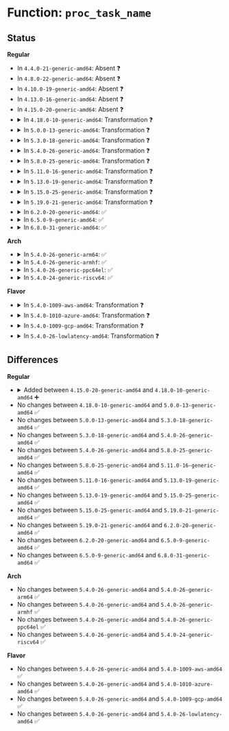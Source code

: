 # Function: <code>proc_task_name</code>

## Status
<b>Regular</b>
<ul>
<li>
In <code>4.4.0-21-generic-amd64</code>: Absent ❓
</li>
<li>
In <code>4.8.0-22-generic-amd64</code>: Absent ❓
</li>
<li>
In <code>4.10.0-19-generic-amd64</code>: Absent ❓
</li>
<li>
In <code>4.13.0-16-generic-amd64</code>: Absent ❓
</li>
<li>
In <code>4.15.0-20-generic-amd64</code>: Absent ❓
</li>
<li>
<details>
<summary>In <code>4.18.0-10-generic-amd64</code>: Transformation ❓</summary>

```c
void proc_task_name(struct seq_file * m, struct task_struct * p, bool escape)
```

```json
{
  "name": "proc_task_name",
  "collision_type": "Unique Global",
  "inline_type": "No",
  "funcs": [
    {
      "addr": 0,
      "name": "proc_task_name",
      "external": true,
      "loc": "fs/proc/array.c:99",
      "file": "fs/proc/array.c",
      "inline": "seen, unknown",
      "caller_inline": [],
      "caller_func": [
        "fs/proc/base.c:comm_show",
        "fs/proc/array.c:do_task_stat",
        "fs/proc/array.c:proc_pid_status"
      ]
    }
  ],
  "symbols": [
    {
      "addr": 18446744071582133528,
      "name": "proc_task_name.cold.14",
      "section": ".text",
      "bind": "STB_LOCAL",
      "size": 24
    },
    {
      "addr": 18446744071582126832,
      "name": "proc_task_name",
      "section": ".text",
      "bind": "STB_GLOBAL",
      "size": 291
    }
  ]
}
```
</details>
</li>
<li>
<details>
<summary>In <code>5.0.0-13-generic-amd64</code>: Transformation ❓</summary>

```c
void proc_task_name(struct seq_file * m, struct task_struct * p, bool escape)
```

```json
{
  "name": "proc_task_name",
  "collision_type": "Unique Global",
  "inline_type": "No",
  "funcs": [
    {
      "addr": 0,
      "name": "proc_task_name",
      "external": true,
      "loc": "fs/proc/array.c:99",
      "file": "fs/proc/array.c",
      "inline": "seen, unknown",
      "caller_inline": [],
      "caller_func": [
        "fs/proc/base.c:comm_show",
        "fs/proc/array.c:do_task_stat",
        "fs/proc/array.c:proc_pid_status"
      ]
    }
  ],
  "symbols": [
    {
      "addr": 18446744071582228072,
      "name": "proc_task_name.cold.13",
      "section": ".text",
      "bind": "STB_LOCAL",
      "size": 24
    },
    {
      "addr": 18446744071582221312,
      "name": "proc_task_name",
      "section": ".text",
      "bind": "STB_GLOBAL",
      "size": 291
    }
  ]
}
```
</details>
</li>
<li>
<details>
<summary>In <code>5.3.0-18-generic-amd64</code>: Transformation ❓</summary>

```c
void proc_task_name(struct seq_file * m, struct task_struct * p, bool escape)
```

```json
{
  "name": "proc_task_name",
  "collision_type": "Unique Global",
  "inline_type": "No",
  "funcs": [
    {
      "addr": 0,
      "name": "proc_task_name",
      "external": true,
      "loc": "fs/proc/array.c:99",
      "file": "fs/proc/array.c",
      "inline": "seen, unknown",
      "caller_inline": [],
      "caller_func": [
        "fs/proc/base.c:comm_show",
        "fs/proc/array.c:do_task_stat",
        "fs/proc/array.c:proc_pid_status"
      ]
    }
  ],
  "symbols": [
    {
      "addr": 18446744071582392314,
      "name": "proc_task_name.cold",
      "section": ".text",
      "bind": "STB_LOCAL",
      "size": 24
    },
    {
      "addr": 18446744071582386880,
      "name": "proc_task_name",
      "section": ".text",
      "bind": "STB_GLOBAL",
      "size": 290
    }
  ]
}
```
</details>
</li>
<li>
<details>
<summary>In <code>5.4.0-26-generic-amd64</code>: Transformation ❓</summary>

```c
void proc_task_name(struct seq_file * m, struct task_struct * p, bool escape)
```

```json
{
  "name": "proc_task_name",
  "collision_type": "Unique Global",
  "inline_type": "No",
  "funcs": [
    {
      "addr": 0,
      "name": "proc_task_name",
      "external": true,
      "loc": "fs/proc/array.c:99",
      "file": "fs/proc/array.c",
      "inline": "seen, unknown",
      "caller_inline": [],
      "caller_func": [
        "fs/proc/base.c:comm_show",
        "fs/proc/array.c:do_task_stat",
        "fs/proc/array.c:proc_pid_status"
      ]
    }
  ],
  "symbols": [
    {
      "addr": 18446744071582491226,
      "name": "proc_task_name.cold",
      "section": ".text",
      "bind": "STB_LOCAL",
      "size": 24
    },
    {
      "addr": 18446744071582485792,
      "name": "proc_task_name",
      "section": ".text",
      "bind": "STB_GLOBAL",
      "size": 290
    }
  ]
}
```
</details>
</li>
<li>
<details>
<summary>In <code>5.8.0-25-generic-amd64</code>: Transformation ❓</summary>

```c
void proc_task_name(struct seq_file * m, struct task_struct * p, bool escape)
```

```json
{
  "name": "proc_task_name",
  "collision_type": "Unique Global",
  "inline_type": "No",
  "funcs": [
    {
      "addr": 0,
      "name": "proc_task_name",
      "external": true,
      "loc": "fs/proc/array.c:98",
      "file": "fs/proc/array.c",
      "inline": "seen, unknown",
      "caller_inline": [],
      "caller_func": [
        "fs/proc/base.c:comm_show",
        "fs/proc/array.c:do_task_stat",
        "fs/proc/array.c:proc_pid_status"
      ]
    }
  ],
  "symbols": [
    {
      "addr": 18446744071582790705,
      "name": "proc_task_name.cold",
      "section": ".text",
      "bind": "STB_LOCAL",
      "size": 24
    },
    {
      "addr": 18446744071582784960,
      "name": "proc_task_name",
      "section": ".text",
      "bind": "STB_GLOBAL",
      "size": 309
    }
  ]
}
```
</details>
</li>
<li>
<details>
<summary>In <code>5.11.0-16-generic-amd64</code>: Transformation ❓</summary>

```c
void proc_task_name(struct seq_file * m, struct task_struct * p, bool escape)
```

```json
{
  "name": "proc_task_name",
  "collision_type": "Unique Global",
  "inline_type": "No",
  "funcs": [
    {
      "addr": 0,
      "name": "proc_task_name",
      "external": true,
      "loc": "fs/proc/array.c:99",
      "file": "fs/proc/array.c",
      "inline": "seen, unknown",
      "caller_inline": [],
      "caller_func": [
        "fs/proc/base.c:comm_show",
        "fs/proc/array.c:do_task_stat",
        "fs/proc/array.c:proc_pid_status"
      ]
    }
  ],
  "symbols": [
    {
      "addr": 18446744071591345409,
      "name": "proc_task_name.cold",
      "section": ".text",
      "bind": "STB_LOCAL",
      "size": 24
    },
    {
      "addr": 18446744071582858976,
      "name": "proc_task_name",
      "section": ".text",
      "bind": "STB_GLOBAL",
      "size": 365
    }
  ]
}
```
</details>
</li>
<li>
<details>
<summary>In <code>5.13.0-19-generic-amd64</code>: Transformation ❓</summary>

```c
void proc_task_name(struct seq_file * m, struct task_struct * p, bool escape)
```

```json
{
  "name": "proc_task_name",
  "collision_type": "Unique Global",
  "inline_type": "No",
  "funcs": [
    {
      "addr": 0,
      "name": "proc_task_name",
      "external": true,
      "loc": "fs/proc/array.c:99",
      "file": "fs/proc/array.c",
      "inline": "seen, unknown",
      "caller_inline": [],
      "caller_func": [
        "fs/proc/base.c:comm_show",
        "fs/proc/array.c:do_task_stat",
        "fs/proc/array.c:proc_pid_status"
      ]
    }
  ],
  "symbols": [
    {
      "addr": 18446744071591288080,
      "name": "proc_task_name.cold",
      "section": ".text",
      "bind": "STB_LOCAL",
      "size": 24
    },
    {
      "addr": 18446744071582887184,
      "name": "proc_task_name",
      "section": ".text",
      "bind": "STB_GLOBAL",
      "size": 370
    }
  ]
}
```
</details>
</li>
<li>
<details>
<summary>In <code>5.15.0-25-generic-amd64</code>: Transformation ❓</summary>

```c
void proc_task_name(struct seq_file * m, struct task_struct * p, bool escape)
```

```json
{
  "name": "proc_task_name",
  "collision_type": "Unique Global",
  "inline_type": "No",
  "funcs": [
    {
      "addr": 0,
      "name": "proc_task_name",
      "external": true,
      "loc": "fs/proc/array.c:99",
      "file": "fs/proc/array.c",
      "inline": "seen, unknown",
      "caller_inline": [],
      "caller_func": [
        "fs/proc/base.c:comm_show",
        "fs/proc/array.c:do_task_stat",
        "fs/proc/array.c:proc_pid_status"
      ]
    }
  ],
  "symbols": [
    {
      "addr": 18446744071592247591,
      "name": "proc_task_name.cold",
      "section": ".text",
      "bind": "STB_LOCAL",
      "size": 24
    },
    {
      "addr": 18446744071583220912,
      "name": "proc_task_name",
      "section": ".text",
      "bind": "STB_GLOBAL",
      "size": 184
    }
  ]
}
```
</details>
</li>
<li>
<details>
<summary>In <code>5.19.0-21-generic-amd64</code>: Transformation ❓</summary>

```c
void proc_task_name(struct seq_file * m, struct task_struct * p, bool escape)
```

```json
{
  "name": "proc_task_name",
  "collision_type": "Unique Global",
  "inline_type": "No",
  "funcs": [
    {
      "addr": 0,
      "name": "proc_task_name",
      "external": true,
      "loc": "fs/proc/array.c:99",
      "file": "fs/proc/array.c",
      "inline": "seen, unknown",
      "caller_inline": [],
      "caller_func": [
        "fs/proc/base.c:comm_show",
        "fs/proc/array.c:do_task_stat",
        "fs/proc/array.c:proc_pid_status"
      ]
    }
  ],
  "symbols": [
    {
      "addr": 18446744071594028268,
      "name": "proc_task_name.cold",
      "section": ".text",
      "bind": "STB_LOCAL",
      "size": 24
    },
    {
      "addr": 18446744071583718640,
      "name": "proc_task_name",
      "section": ".text",
      "bind": "STB_GLOBAL",
      "size": 236
    }
  ]
}
```
</details>
</li>
<li>
<details>
<summary>In <code>6.2.0-20-generic-amd64</code>: ✅</summary>

```c
void proc_task_name(struct seq_file * m, struct task_struct * p, bool escape)
```

```json
{
  "name": "proc_task_name",
  "collision_type": "Unique Global",
  "inline_type": "No",
  "funcs": [
    {
      "addr": 18446744071584330512,
      "name": "proc_task_name",
      "external": true,
      "loc": "fs/proc/array.c:98",
      "file": "fs/proc/array.c",
      "inline": "seen, unknown",
      "caller_inline": [],
      "caller_func": [
        "fs/proc/base.c:comm_show",
        "fs/proc/array.c:do_task_stat",
        "fs/proc/array.c:proc_pid_status"
      ]
    }
  ],
  "symbols": [
    {
      "addr": 18446744071584330512,
      "name": "proc_task_name",
      "section": ".text",
      "bind": "STB_GLOBAL",
      "size": 252
    }
  ]
}
```
</details>
</li>
<li>
<details>
<summary>In <code>6.5.0-9-generic-amd64</code>: ✅</summary>

```c
void proc_task_name(struct seq_file * m, struct task_struct * p, bool escape)
```

```json
{
  "name": "proc_task_name",
  "collision_type": "Unique Global",
  "inline_type": "No",
  "funcs": [
    {
      "addr": 18446744071584560704,
      "name": "proc_task_name",
      "external": true,
      "loc": "fs/proc/array.c:99",
      "file": "fs/proc/array.c",
      "inline": "seen, unknown",
      "caller_inline": [],
      "caller_func": [
        "fs/proc/base.c:comm_show",
        "fs/proc/array.c:do_task_stat",
        "fs/proc/array.c:proc_pid_status"
      ]
    }
  ],
  "symbols": [
    {
      "addr": 18446744071584560704,
      "name": "proc_task_name",
      "section": ".text",
      "bind": "STB_GLOBAL",
      "size": 252
    }
  ]
}
```
</details>
</li>
<li>
<details>
<summary>In <code>6.8.0-31-generic-amd64</code>: ✅</summary>

```c
void proc_task_name(struct seq_file * m, struct task_struct * p, bool escape)
```

```json
{
  "name": "proc_task_name",
  "collision_type": "Unique Global",
  "inline_type": "No",
  "funcs": [
    {
      "addr": 18446744071584792560,
      "name": "proc_task_name",
      "external": true,
      "loc": "fs/proc/array.c:99",
      "file": "fs/proc/array.c",
      "inline": "seen, unknown",
      "caller_inline": [],
      "caller_func": [
        "fs/proc/base.c:comm_show",
        "fs/proc/array.c:do_task_stat",
        "fs/proc/array.c:proc_pid_status"
      ]
    }
  ],
  "symbols": [
    {
      "addr": 18446744071584792560,
      "name": "proc_task_name",
      "section": ".text",
      "bind": "STB_GLOBAL",
      "size": 252
    }
  ]
}
```
</details>
</li>
</ul>
<b>Arch</b>
<ul>
<li>
<details>
<summary>In <code>5.4.0-26-generic-arm64</code>: ✅</summary>

```c
void proc_task_name(struct seq_file * m, struct task_struct * p, bool escape)
```

```json
{
  "name": "proc_task_name",
  "collision_type": "Unique Global",
  "inline_type": "No",
  "funcs": [
    {
      "addr": 18446603336494109224,
      "name": "proc_task_name",
      "external": true,
      "loc": "fs/proc/array.c:99",
      "file": "fs/proc/array.c",
      "inline": "seen, unknown",
      "caller_inline": [],
      "caller_func": [
        "fs/proc/base.c:comm_show",
        "fs/proc/array.c:do_task_stat",
        "fs/proc/array.c:proc_pid_status"
      ]
    }
  ],
  "symbols": [
    {
      "addr": 18446603336494109224,
      "name": "proc_task_name",
      "section": ".text",
      "bind": "STB_GLOBAL",
      "size": 356
    }
  ]
}
```
</details>
</li>
<li>
<details>
<summary>In <code>5.4.0-26-generic-armhf</code>: ✅</summary>

```c
void proc_task_name(struct seq_file * m, struct task_struct * p, bool escape)
```

```json
{
  "name": "proc_task_name",
  "collision_type": "Unique Global",
  "inline_type": "No",
  "funcs": [
    {
      "addr": 3227558144,
      "name": "proc_task_name",
      "external": true,
      "loc": "fs/proc/array.c:99",
      "file": "fs/proc/array.c",
      "inline": "seen, unknown",
      "caller_inline": [],
      "caller_func": [
        "fs/proc/base.c:comm_show",
        "fs/proc/array.c:do_task_stat",
        "fs/proc/array.c:proc_pid_status"
      ]
    }
  ],
  "symbols": [
    {
      "addr": 3227558144,
      "name": "proc_task_name",
      "section": ".text",
      "bind": "STB_GLOBAL",
      "size": 344
    }
  ]
}
```
</details>
</li>
<li>
<details>
<summary>In <code>5.4.0-26-generic-ppc64el</code>: ✅</summary>

```c
void proc_task_name(struct seq_file * m, struct task_struct * p, bool escape)
```

```json
{
  "name": "proc_task_name",
  "collision_type": "Unique Global",
  "inline_type": "No",
  "funcs": [
    {
      "addr": 13835058055287778016,
      "name": "proc_task_name",
      "external": true,
      "loc": "fs/proc/array.c:99",
      "file": "fs/proc/array.c",
      "inline": "seen, unknown",
      "caller_inline": [],
      "caller_func": [
        "fs/proc/base.c:comm_show",
        "fs/proc/array.c:do_task_stat",
        "fs/proc/array.c:proc_pid_status"
      ]
    }
  ],
  "symbols": [
    {
      "addr": 13835058055287778016,
      "name": "proc_task_name",
      "section": ".text",
      "bind": "STB_GLOBAL",
      "size": 444
    }
  ]
}
```
</details>
</li>
<li>
<details>
<summary>In <code>5.4.0-24-generic-riscv64</code>: ✅</summary>

```c
void proc_task_name(struct seq_file * m, struct task_struct * p, bool escape)
```

```json
{
  "name": "proc_task_name",
  "collision_type": "Unique Global",
  "inline_type": "No",
  "funcs": [
    {
      "addr": 18446743936273592804,
      "name": "proc_task_name",
      "external": true,
      "loc": "fs/proc/array.c:99",
      "file": "fs/proc/array.c",
      "inline": "seen, unknown",
      "caller_inline": [],
      "caller_func": [
        "fs/proc/base.c:comm_show",
        "fs/proc/array.c:do_task_stat",
        "fs/proc/array.c:proc_pid_status"
      ]
    }
  ],
  "symbols": [
    {
      "addr": 18446743936273592804,
      "name": "proc_task_name",
      "section": ".text",
      "bind": "STB_GLOBAL",
      "size": 212
    }
  ]
}
```
</details>
</li>
</ul>
<b>Flavor</b>
<ul>
<li>
<details>
<summary>In <code>5.4.0-1009-aws-amd64</code>: Transformation ❓</summary>

```c
void proc_task_name(struct seq_file * m, struct task_struct * p, bool escape)
```

```json
{
  "name": "proc_task_name",
  "collision_type": "Unique Global",
  "inline_type": "No",
  "funcs": [
    {
      "addr": 0,
      "name": "proc_task_name",
      "external": true,
      "loc": "fs/proc/array.c:99",
      "file": "fs/proc/array.c",
      "inline": "seen, unknown",
      "caller_inline": [],
      "caller_func": [
        "fs/proc/base.c:comm_show",
        "fs/proc/array.c:do_task_stat",
        "fs/proc/array.c:proc_pid_status"
      ]
    }
  ],
  "symbols": [
    {
      "addr": 18446744071582459962,
      "name": "proc_task_name.cold",
      "section": ".text",
      "bind": "STB_LOCAL",
      "size": 24
    },
    {
      "addr": 18446744071582454528,
      "name": "proc_task_name",
      "section": ".text",
      "bind": "STB_GLOBAL",
      "size": 290
    }
  ]
}
```
</details>
</li>
<li>
<details>
<summary>In <code>5.4.0-1010-azure-amd64</code>: Transformation ❓</summary>

```c
void proc_task_name(struct seq_file * m, struct task_struct * p, bool escape)
```

```json
{
  "name": "proc_task_name",
  "collision_type": "Unique Global",
  "inline_type": "No",
  "funcs": [
    {
      "addr": 0,
      "name": "proc_task_name",
      "external": true,
      "loc": "fs/proc/array.c:99",
      "file": "fs/proc/array.c",
      "inline": "seen, unknown",
      "caller_inline": [],
      "caller_func": [
        "fs/proc/base.c:comm_show",
        "fs/proc/array.c:do_task_stat",
        "fs/proc/array.c:proc_pid_status"
      ]
    }
  ],
  "symbols": [
    {
      "addr": 18446744071582397194,
      "name": "proc_task_name.cold",
      "section": ".text",
      "bind": "STB_LOCAL",
      "size": 24
    },
    {
      "addr": 18446744071582391696,
      "name": "proc_task_name",
      "section": ".text",
      "bind": "STB_GLOBAL",
      "size": 290
    }
  ]
}
```
</details>
</li>
<li>
<details>
<summary>In <code>5.4.0-1009-gcp-amd64</code>: Transformation ❓</summary>

```c
void proc_task_name(struct seq_file * m, struct task_struct * p, bool escape)
```

```json
{
  "name": "proc_task_name",
  "collision_type": "Unique Global",
  "inline_type": "No",
  "funcs": [
    {
      "addr": 0,
      "name": "proc_task_name",
      "external": true,
      "loc": "fs/proc/array.c:99",
      "file": "fs/proc/array.c",
      "inline": "seen, unknown",
      "caller_inline": [],
      "caller_func": [
        "fs/proc/base.c:comm_show",
        "fs/proc/array.c:do_task_stat",
        "fs/proc/array.c:proc_pid_status"
      ]
    }
  ],
  "symbols": [
    {
      "addr": 18446744071582450442,
      "name": "proc_task_name.cold",
      "section": ".text",
      "bind": "STB_LOCAL",
      "size": 24
    },
    {
      "addr": 18446744071582445008,
      "name": "proc_task_name",
      "section": ".text",
      "bind": "STB_GLOBAL",
      "size": 290
    }
  ]
}
```
</details>
</li>
<li>
<details>
<summary>In <code>5.4.0-26-lowlatency-amd64</code>: Transformation ❓</summary>

```c
void proc_task_name(struct seq_file * m, struct task_struct * p, bool escape)
```

```json
{
  "name": "proc_task_name",
  "collision_type": "Unique Global",
  "inline_type": "No",
  "funcs": [
    {
      "addr": 0,
      "name": "proc_task_name",
      "external": true,
      "loc": "fs/proc/array.c:99",
      "file": "fs/proc/array.c",
      "inline": "seen, unknown",
      "caller_inline": [],
      "caller_func": [
        "fs/proc/base.c:comm_show",
        "fs/proc/array.c:do_task_stat",
        "fs/proc/array.c:proc_pid_status"
      ]
    }
  ],
  "symbols": [
    {
      "addr": 18446744071582530746,
      "name": "proc_task_name.cold",
      "section": ".text",
      "bind": "STB_LOCAL",
      "size": 24
    },
    {
      "addr": 18446744071582525280,
      "name": "proc_task_name",
      "section": ".text",
      "bind": "STB_GLOBAL",
      "size": 290
    }
  ]
}
```
</details>
</li>
</ul>

## Differences
<b>Regular</b>
<ul>
<li>
<details>
<summary>Added between <code>4.15.0-20-generic-amd64</code> and <code>4.18.0-10-generic-amd64</code> ➕</summary>

```c
void proc_task_name(struct seq_file * m, struct task_struct * p, bool escape)
```
</details>
</li>
<li>
No changes between <code>4.18.0-10-generic-amd64</code> and <code>5.0.0-13-generic-amd64</code> ✅
</li>
<li>
No changes between <code>5.0.0-13-generic-amd64</code> and <code>5.3.0-18-generic-amd64</code> ✅
</li>
<li>
No changes between <code>5.3.0-18-generic-amd64</code> and <code>5.4.0-26-generic-amd64</code> ✅
</li>
<li>
No changes between <code>5.4.0-26-generic-amd64</code> and <code>5.8.0-25-generic-amd64</code> ✅
</li>
<li>
No changes between <code>5.8.0-25-generic-amd64</code> and <code>5.11.0-16-generic-amd64</code> ✅
</li>
<li>
No changes between <code>5.11.0-16-generic-amd64</code> and <code>5.13.0-19-generic-amd64</code> ✅
</li>
<li>
No changes between <code>5.13.0-19-generic-amd64</code> and <code>5.15.0-25-generic-amd64</code> ✅
</li>
<li>
No changes between <code>5.15.0-25-generic-amd64</code> and <code>5.19.0-21-generic-amd64</code> ✅
</li>
<li>
No changes between <code>5.19.0-21-generic-amd64</code> and <code>6.2.0-20-generic-amd64</code> ✅
</li>
<li>
No changes between <code>6.2.0-20-generic-amd64</code> and <code>6.5.0-9-generic-amd64</code> ✅
</li>
<li>
No changes between <code>6.5.0-9-generic-amd64</code> and <code>6.8.0-31-generic-amd64</code> ✅
</li>
</ul>
<b>Arch</b>
<ul>
<li>
No changes between <code>5.4.0-26-generic-amd64</code> and <code>5.4.0-26-generic-arm64</code> ✅
</li>
<li>
No changes between <code>5.4.0-26-generic-amd64</code> and <code>5.4.0-26-generic-armhf</code> ✅
</li>
<li>
No changes between <code>5.4.0-26-generic-amd64</code> and <code>5.4.0-26-generic-ppc64el</code> ✅
</li>
<li>
No changes between <code>5.4.0-26-generic-amd64</code> and <code>5.4.0-24-generic-riscv64</code> ✅
</li>
</ul>
<b>Flavor</b>
<ul>
<li>
No changes between <code>5.4.0-26-generic-amd64</code> and <code>5.4.0-1009-aws-amd64</code> ✅
</li>
<li>
No changes between <code>5.4.0-26-generic-amd64</code> and <code>5.4.0-1010-azure-amd64</code> ✅
</li>
<li>
No changes between <code>5.4.0-26-generic-amd64</code> and <code>5.4.0-1009-gcp-amd64</code> ✅
</li>
<li>
No changes between <code>5.4.0-26-generic-amd64</code> and <code>5.4.0-26-lowlatency-amd64</code> ✅
</li>
</ul>
